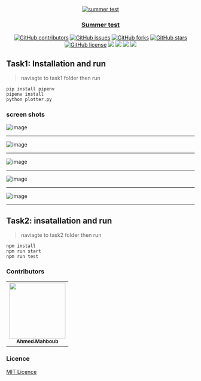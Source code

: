 <div align="center">
<a href="https://github.com/Mahboub99/summer-test" rel="noopener">

![summer test](https://user-images.githubusercontent.com/43186742/125620973-b402ea83-f558-4989-95f0-c0e08d0d5404.png)

</div>

<h3 align="center">Summer test</h3>

<div align="center">
  
  [![GitHub contributors](https://img.shields.io/github/contributors/Mahboub99/summer-test)](https://github.com/Mahboub99/summer-test/contributors)
  [![GitHub issues](https://img.shields.io/github/issues/Mahboub99/summer-test)](https://github.com/Mahboub99/summer-test/issues)
  [![GitHub forks](https://img.shields.io/github/forks/Mahboub99/summer-test)](https://github.com/Mahboub99/summer-test/network)
  [![GitHub stars](https://img.shields.io/github/stars/Mahboub99/summer-test)](https://github.com/Mahboub99/summer-test/stargazers)
  [![GitHub license](https://img.shields.io/github/license/Mahboub99/summer-test)](https://github.com/Mahboub99/summer-test/blob/master/LICENSE)
  <img src="https://img.shields.io/github/languages/count/Mahboub99/summer-test" />
  <img src="https://img.shields.io/github/languages/top/Mahboub99/summer-test" />
  <img src="https://img.shields.io/github/languages/code-size/Mahboub99/summer-test" />
  <img src="https://img.shields.io/github/issues-pr-raw/Mahboub99/summer-test" />

</div>

## Task1: Installation and run

> naviagte to task1 folder then run

```shell
pip install pipenv
pipenv install
python plotter.py
```

### screen shots

![image](https://user-images.githubusercontent.com/43186742/125619499-e5272aa9-3aae-4e33-a26c-e9e2f170e584.png)

<hr />

![image](https://user-images.githubusercontent.com/43186742/125619561-c1f8eeb5-6ecb-4fe1-ba35-86fd2975ab91.png)

<hr />

![image](https://user-images.githubusercontent.com/43186742/125619661-9b2251d8-1625-4171-8c5a-2b4397bdf547.png)

<hr />

![image](https://user-images.githubusercontent.com/43186742/125619745-cadf0b24-7361-42d9-a1b9-86f4f7dca40a.png)

<hr />

![image](https://user-images.githubusercontent.com/43186742/125619853-ae39d46d-fdf9-4577-a10f-17ec335b79d8.png)

<hr />

## Task2: insatallation and run

> naviagte to task2 folder then run

```shell
npm install
npm run start
npm run test
```

### Contributors

<table>
  <tr>
     <td align="center">
       <a href="https://github.com/Mahboub99">
         <img src="https://avatars3.githubusercontent.com/u/43186742?s=460&v=4" width="150px;" alt=""/>
         <br />
         <sub>
           <b>Ahmed Mahboub</b>
         </sub>
        </a>
       <br/>
    </td>
  </tr>
 </table>

### Licence

[MIT Licence](https://github.com/summer-test/blob/main/LICENSE)
